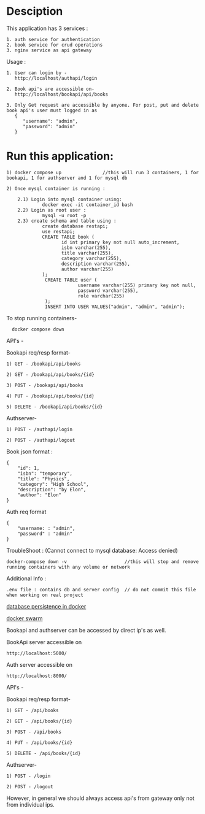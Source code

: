 # Desciption

This application has 3 services : 

    1. auth service for authentication
    2. book service for crud operations
    3. nginx service as api gateway

Usage : 

    1. User can login by - 
       http://localhost/authapi/login
    
    2. Book api's are accessible on- 
       http://localhost/bookapi/api/books

    3. Only Get request are accessible by anyone. For post, put and delete book api's user must logged in as 
       {
          "username": "admin",
          "password": "admin" 
       }
# Run this application:

    1) docker compose up               //this will run 3 containers, 1 for bookapi, 1 for authserver and 1 for mysql db

    2) Once mysql container is running : 

        2.1) Login into mysql container using:
                 docker exec -it container_id bash
        2.2) Login as root user : 
                 mysql -u root -p
        2.3) create schema and table using : 
                 create database restapi;
                 use restapi;
                 CREATE TABLE book (
                        id int primary key not null auto_increment,
                        isbn varchar(255),
                        title varchar(255),
                        category varchar(255),
                        description varchar(255),
                        author varchar(255)
                 );
                  CREATE TABLE user (
                              username varchar(255) primary key not null,
                              password varchar(255),
                              role varchar(255)
                  );
                  INSERT INTO USER VALUES("admin", "admin", "admin");


To stop running containers-  

      docker compose down

API's - 

Bookapi req/resp format-

    1) GET - /bookapi/api/books

    2) GET - /bookapi/api/books/{id}

    3) POST - /bookapi/api/books

    4) PUT - /bookapi/api/books/{id}

    5) DELETE - /bookapi/api/books/{id}

Authserver-

    1) POST - /authapi/login

    2) POST - /authapi/logout

Book json format : 

    {
        "id": 1,
        "isbn": "temporary",
        "title": "Physics",
        "category": "High School",
        "description": "by Elon",
        "author": "Elon"
    }

Auth req format

    {
        "username: : "admin",
        "password" : "admin"
    }

TroubleShoot : (Cannot connect to mysql database: Access denied)

    docker-compose down -v                     //this will stop and remove running containers with any volume or network

Additional Info : 

    .env file : contains db and server config  // do not commit this file when working on real project

[database persistence in docker](https://www.youtube.com/watch?v=G-5c25DYnfI)

[docker swarm](https://www.youtube.com/watch?v=m6WgX_LBtEk)


Bookapi and authserver can be accessed by direct ip's as well.

BookApi server accessible on 

    http://localhost:5000/

Auth server accessible on 

    http://localhost:8000/

API's - 

Bookapi req/resp format-

    1) GET - /api/books

    2) GET - /api/books/{id}

    3) POST - /api/books

    4) PUT - /api/books/{id}

    5) DELETE - /api/books/{id}

Authserver-

    1) POST - /login

    2) POST - /logout

However, in general we should always access api's from gateway only not from individual ips.



